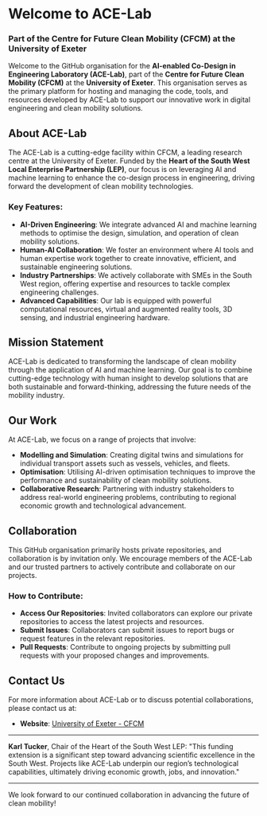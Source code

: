 # Welcome to ACE-Lab

### Part of the Centre for Future Clean Mobility (CFCM) at the University of Exeter

Welcome to the GitHub organisation for the **AI-enabled Co-Design in Engineering Laboratory (ACE-Lab)**, part of the **Centre for Future Clean Mobility (CFCM)** at the **University of Exeter**. This organisation serves as the primary platform for hosting and managing the code, tools, and resources developed by ACE-Lab to support our innovative work in digital engineering and clean mobility solutions.

## About ACE-Lab

The ACE-Lab is a cutting-edge facility within CFCM, a leading research centre at the University of Exeter. Funded by the **Heart of the South West Local Enterprise Partnership (LEP)**, our focus is on leveraging AI and machine learning to enhance the co-design process in engineering, driving forward the development of clean mobility technologies.

### Key Features:

- **AI-Driven Engineering**: We integrate advanced AI and machine learning methods to optimise the design, simulation, and operation of clean mobility solutions.
- **Human-AI Collaboration**: We foster an environment where AI tools and human expertise work together to create innovative, efficient, and sustainable engineering solutions.
- **Industry Partnerships**: We actively collaborate with SMEs in the South West region, offering expertise and resources to tackle complex engineering challenges.
- **Advanced Capabilities**: Our lab is equipped with powerful computational resources, virtual and augmented reality tools, 3D sensing, and industrial engineering hardware.

## Mission Statement

ACE-Lab is dedicated to transforming the landscape of clean mobility through the application of AI and machine learning. Our goal is to combine cutting-edge technology with human insight to develop solutions that are both sustainable and forward-thinking, addressing the future needs of the mobility industry.

## Our Work

At ACE-Lab, we focus on a range of projects that involve:

- **Modelling and Simulation**: Creating digital twins and simulations for individual transport assets such as vessels, vehicles, and fleets.
- **Optimisation**: Utilising AI-driven optimisation techniques to improve the performance and sustainability of clean mobility solutions.
- **Collaborative Research**: Partnering with industry stakeholders to address real-world engineering problems, contributing to regional economic growth and technological advancement.

## Collaboration

This GitHub organisation primarily hosts private repositories, and collaboration is by invitation only. We encourage members of the ACE-Lab and our trusted partners to actively contribute and collaborate on our projects.

### How to Contribute:

- **Access Our Repositories**: Invited collaborators can explore our private repositories to access the latest projects and resources.
- **Submit Issues**: Collaborators can submit issues to report bugs or request features in the relevant repositories.
- **Pull Requests**: Contribute to ongoing projects by submitting pull requests with your proposed changes and improvements.

## Contact Us

For more information about ACE-Lab or to discuss potential collaborations, please contact us at:

- **Website**: [University of Exeter - CFCM](https://futurecleanmobility.com/)

---

**Karl Tucker**, Chair of the Heart of the South West LEP: "This funding extension is a significant step toward advancing scientific excellence in the South West. Projects like ACE-Lab underpin our region’s technological capabilities, ultimately driving economic growth, jobs, and innovation."

---

We look forward to our continued collaboration in advancing the future of clean mobility!
